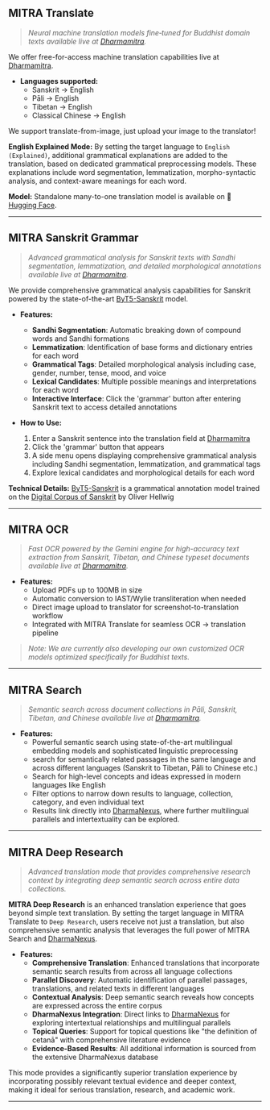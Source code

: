 ## MITRA Translate

> *Neural machine translation models fine‑tuned for Buddhist domain texts available live at [Dharmamitra](https://dharmamitra.org).*  

We offer free-for-access machine translation capabilities live at [Dharmamitra](https://dharmanexus.org). 

- **Languages supported:**
    - Sanskrit → English
    - Pāli → English
    - Tibetan → English
    - Classical Chinese → English

We support translate-from-image, just upload your image to the translator!  

**English Explained Mode:** 
By setting the target language to `English (Explained)`, additional grammatical explanations are added to the translation, based on dedicated grammatical preprocessing models. These explanations include word segmentation, lemmatization, morpho-syntactic analysis, and context-aware meanings for each word.

**Model:** Standalone many-to-one translation model is available on 🤗 [Hugging Face](https://huggingface.co/buddhist-nlp/gemma-2-mitra-it).

---

## MITRA Sanskrit Grammar

> *Advanced grammatical analysis for Sanskrit texts with Sandhi segmentation, lemmatization, and detailed morphological annotations available live at [Dharmamitra](https://dharmamitra.org).*

We provide comprehensive grammatical analysis capabilities for Sanskrit powered by the state-of-the-art [ByT5-Sanskrit](https://dharmamitra.github.io/dharmamitra-guides/mitra_models/#byt5-sanskrit) model.

- **Features:**
    - **Sandhi Segmentation**: Automatic breaking down of compound words and Sandhi formations
    - **Lemmatization**: Identification of base forms and dictionary entries for each word
    - **Grammatical Tags**: Detailed morphological analysis including case, gender, number, tense, mood, and voice
    - **Lexical Candidates**: Multiple possible meanings and interpretations for each word
    - **Interactive Interface**: Click the 'grammar' button after entering Sanskrit text to access detailed annotations

- **How to Use:**
    1. Enter a Sanskrit sentence into the translation field at [Dharmamitra](https://dharmamitra.org)
    2. Click the 'grammar' button that appears
    3. A side menu opens displaying comprehensive grammatical analysis including Sandhi segmentation, lemmatization, and grammatical tags
    4. Explore lexical candidates and morphological details for each word

**Technical Details:**
[ByT5-Sanskrit](https://dharmamitra.github.io/dharmamitra-guides/mitra_models/#byt5-sanskrit) is a grammatical annotation model trained on the [Digital Corpus of Sanskrit](http://www.sanskrit-linguistics.org/) by Oliver Hellwig

---

## MITRA OCR
> *Fast OCR powered by the Gemini engine for high-accuracy text extraction from Sanskrit, Tibetan, and Chinese typeset documents available live at [Dharmamitra](https://dharmamitra.org).* 

- **Features:**
    - Upload PDFs up to 100MB in size
    - Automatic conversion to IAST/Wylie transliteration when needed
    - Direct image upload to translator for screenshot-to-translation workflow
    - Integrated with MITRA Translate for seamless OCR → translation pipeline


> *Note: We are currently also developing our own customized OCR models optimized specifically for Buddhist texts.*

---

## MITRA Search
> *Semantic search across document collections in Pāli, Sanskrit, Tibetan, and Chinese available live at [Dharmamitra](https://dharmanexus.org).*

- **Features:**
    - Powerful semantic search using state-of-the-art multilingual embedding models and sophisticated linguistic preprocessing 
    - search for semantically related passages in the same language and across different languages (Sanskrit to Tibetan, Pāli to Chinese etc.)
    - Search for high-level concepts and ideas expressed in modern languages like English 
    - Filter options to narrow down results to language, collection, category, and even individual text
    - Results link directly into [DharmaNexus](https://dharmanexus.org), where further multilingual parallels and intertextuality can be explored. 

---

## MITRA Deep Research

> *Advanced translation mode that provides comprehensive research context by integrating deep semantic search across entire data collections.*

**MITRA Deep Research** is an enhanced translation experience that goes beyond simple text translation. By setting the target language in MITRA Translate to `Deep Research`, users receive not just a translation, but also comprehensive semantic analysis that leverages the full power of MITRA Search and [DharmaNexus](https://dharmanexus.org).

- **Features:**
    - **Comprehensive Translation**: Enhanced translations that incorporate semantic search results from across all language collections
    - **Parallel Discovery**: Automatic identification of parallel passages, translations, and related texts in different languages
    - **Contextual Analysis**: Deep semantic search reveals how concepts are expressed across the entire corpus
    - **DharmaNexus Integration**: Direct links to [DharmaNexus](https://dharmanexus.org) for exploring intertextual relationships and multilingual parallels
    - **Topical Queries**: Support for topical questions like "the definition of cetanā" with comprehensive literature evidence
    - **Evidence-Based Results**: All additional information is sourced from the extensive DharmaNexus database  

This mode provides a significantly superior translation experience by incorporating possibly relevant textual evidence and deeper context, making it ideal for serious translation, research, and academic work.

--- 